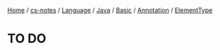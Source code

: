 [Home](https://mengxianbin.github.io) /
[cs-notes](https://mengxianbin.github.io/cs-notes/site) /
[Language](https://mengxianbin.github.io/cs-notes/site/Language) /
[Java](https://mengxianbin.github.io/cs-notes/site/Language/Java) /
[Basic](https://mengxianbin.github.io/cs-notes/site/Language/Java/Basic) /
[Annotation](https://mengxianbin.github.io/cs-notes/site/Language/Java/Basic/Annotation) /
[ElementType](https://mengxianbin.github.io/cs-notes/site/Language/Java/Basic/Annotation/ElementType)

# TO DO
